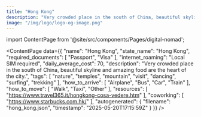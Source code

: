 ```yaml
---
title: "Hong Kong"
description: "Very crowded place in the south of China, beautiful skyline and amazing food are the heart of the city."
image: "/img/logo/logo-og-image.png"
---
```

import ContentPage from '@site/src/components/Pages/digital-nomad';

<ContentPage
    data={{
  "name": "Hong Kong",
  "state_name": "Hong Kong",
  "required_documents": [
    "Passport",
    "Visa"
  ],
  "internet_roaming": "Local SIM required",
  "daily_average_cost": 70,
  "description": "Very crowded place in the south of China, beautiful skyline and amazing food are the heart of the city.",
  "tags": [
    "nature",
    "temples",
    "mountain",
    "visit",
    "dancing",
    "surfing",
    "trekking"
  ],
  "how_to_arrive": [
    "Airplane",
    "Bus",
    "Car",
    "Train"
  ],
  "how_to_move": [
    "Walk",
    "Taxi",
    "Other"
  ],
  "resources": [
    "https://www.travel365.it/hongkong-cosa-vedere.htm"
  ],
  "coworking": [
    "https://www.starbucks.com.hk/"
  ],
  "autogenerated": {
    "filename": "hong_kong.json",
    "timestamp": "2025-05-20T17:15:59Z"
  }
}}
/>
